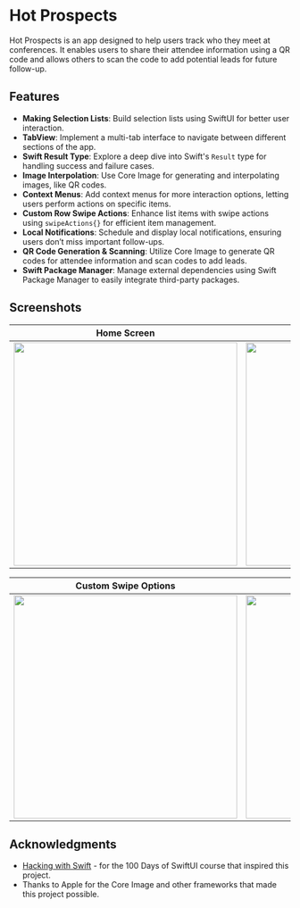 # Hot Prospects

Hot Prospects is an app designed to help users track who they meet at conferences. It enables users to share their attendee information using a QR code and allows others to scan the code to add potential leads for future follow-up. 

## Features

- **Making Selection Lists**: Build selection lists using SwiftUI for better user interaction.
- **TabView**: Implement a multi-tab interface to navigate between different sections of the app.
- **Swift Result Type**: Explore a deep dive into Swift's `Result` type for handling success and failure cases.
- **Image Interpolation**: Use Core Image for generating and interpolating images, like QR codes.
- **Context Menus**: Add context menus for more interaction options, letting users perform actions on specific items.
- **Custom Row Swipe Actions**: Enhance list items with swipe actions using `swipeActions{}` for efficient item management.
- **Local Notifications**: Schedule and display local notifications, ensuring users don’t miss important follow-ups.
- **QR Code Generation & Scanning**: Utilize Core Image to generate QR codes for attendee information and scan codes to add leads.
- **Swift Package Manager**: Manage external dependencies using Swift Package Manager to easily integrate third-party packages.

## Screenshots

| Home Screen | QR Code Generation | User's QR Code |
| :-: | :-: | :-: |
| <img src="https://github.com/user-attachments/assets/b857ef4f-b8ef-49fd-8892-2113e19e0a49" width="400"/> | <img src="https://github.com/user-attachments/assets/0b00afe0-aecb-4b22-a4ed-3e4eec1e0c4d" width="400"/> | <img src="https://github.com/user-attachments/assets/798295b9-5f26-4a22-ba51-30cda542dd14" width="400"/> |

| Custom Swipe Options | Local User Notification | QR Code Scanning |
| :-: | :-: | :-: |
| <img src="https://github.com/user-attachments/assets/aaebd5c2-73c1-4879-a7c7-0cca7268609f" width="400"/> | <img src="https://github.com/user-attachments/assets/7f437d55-8de5-41de-a9a2-a9e0622e40fb" width="400"/> | <img src="https://github.com/user-attachments/assets/30fc9ecc-925f-4aa9-b161-911d74eef194" width="400"/> |

## Acknowledgments

- [Hacking with Swift](https://www.hackingwithswift.com/100) - for the 100 Days of SwiftUI course that inspired this project.
- Thanks to Apple for the Core Image and other frameworks that made this project possible.
